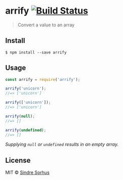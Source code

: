 # arrify [![Build Status](https://travis-ci.org/sindresorhus/arrify.svg?branch=master)](https://travis-ci.org/sindresorhus/arrify)

> Convert a value to an array















<extoc></extoc>

## Install

```
$ npm install --save arrify
```


## Usage

```js
const arrify = require('arrify');

arrify('unicorn');
//=> ['unicorn']

arrify(['unicorn']);
//=> ['unicorn']

arrify(null);
//=> []

arrify(undefined);
//=> []
```

*Supplying `null` or `undefined` results in an empty array.*


## License

MIT © [Sindre Sorhus](http://sindresorhus.com)
